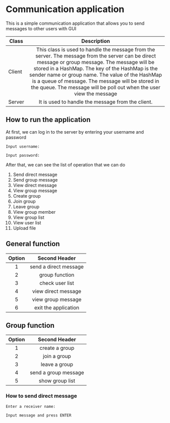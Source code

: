 # Communication application

This is a simple communication application that allows you to send messages to other users with GUI

| Class  |                                                                                                                                                                                     Description                                                                                                                                                                                      |
| ------ | :----------------------------------------------------------------------------------------------------------------------------------------------------------------------------------------------------------------------------------------------------------------------------------------------------------------------------------------------------------------------------------: |
| Client | This class is used to handle the message from the server. The message from the server can be direct message or group message. The message will be stored in a HashMap. The key of the HashMap is the sender name or group name. The value of the HashMap is a queue of message. The message will be stored in the queue. The message will be poll out when the user view the message |
| Server |                                                                                                                                                                  It is used to handle the message from the client.                                                                                                                                                                   |

## How to run the application

At first, we can log in to the server by entering your username and password

`Input username:`

`Input password:`

After that, we can see the list of operation that we can do

1. Send direct message
2. Send group message
3. View direct message
4. View group message
5. Create group
6. Join group
7. Leave group
8. View group member
9. View group list
10. View user list
11. Upload file

## General function

| Option |     Second Header     |
| :----: | :-------------------: |
|   1    | send a direct message |
|   2    |    group function     |
|   3    |    check user list    |
|   4    |  view direct message  |
|   5    |  view group message   |
|   6    | exit the application  |

## Group function

| Option |    Second Header     |
| :----: | :------------------: |
|   1    |    create a group    |
|   2    |     join a group     |
|   3    |    leave a group     |
|   4    | send a group message |
|   5    |   show group list    |

### How to send direct message

`Enter a receiver name:`

`Input message and press ENTER`
